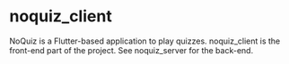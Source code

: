 # noquiz_client

NoQuiz is a Flutter-based application to play quizzes.
noquiz_client is the front-end part of the project. See noquiz_server for the back-end.